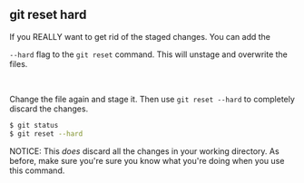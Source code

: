 ##  git reset hard

If you REALLY want to get rid of the staged changes. You can add the

`--hard` flag to the `git reset` command. This will unstage and overwrite the files.

<br>

Change the file again and stage it. Then use `git reset --hard` to completely discard the changes.

```bash
$ git status
$ git reset --hard
```

NOTICE: This *does* discard all the changes in your working directory. As before, make sure you're sure you know what you're doing when you use this command.